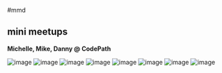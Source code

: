 #mmd

## mini meetups

**Michelle, Mike, Danny @ CodePath**

![image](https://github.com/tamez/mmd/blob/master/images-001/wireframes/01.jpg)
![image](images/wireframes/02.jpg)
![image](images/wireframes/03.jpg)
![image](images/wireframes/04.jpg)
![image](images/wireframes/05.jpg)
![image](images/wireframes/06.jpg)
![image](images/wireframes/07.jpg)
![image](images/wireframes/08.jpg)

